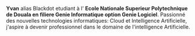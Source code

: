 <strong> Yvan</strong> alias Blackdot etudiant à l' <strong>Ecole Nationale Superieur Polytechnique de Douala en filiere Genie Informatique option Genie Logiciel</strong>.
Passionné des nouvelles technologies informatiques: Cloud et Intelligence Artificielle, j'aspire à devenir professionnel dans le domaine de l'intelligence Artificielle.
